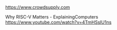 https://www.crowdsupply.com

Why RISC-V Matters - ExplainingComputers
https://www.youtube.com/watch?v=4TmHSsIU1ns